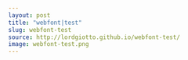 ```yaml
---
layout: post
title: "webfont|test"
slug: webfont-test
source: http://lordgiotto.github.io/webfont-test/
image: webfont-test.png
---
```

